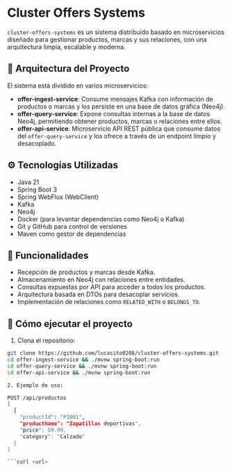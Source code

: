 # Cluster Offers Systems

`cluster-offers-systems` es un sistema distribuido basado en microservicios diseñado para gestionar productos, marcas y sus relaciones, con una arquitectura limpia, escalable y moderna.

## 🧩 Arquitectura del Proyecto

El sistema está dividido en varios microservicios:

- **offer-ingest-service**: Consume mensajes Kafka con información de productos o marcas y los persiste en una base de datos gráfica (Neo4j).
- **offer-query-service**: Expone consultas internas a la base de datos Neo4j, permitiendo obtener productos, marcas o relaciones entre ellos.
- **offer-api-service**: Microservicio API REST pública que consume datos del `offer-query-service` y los ofrece a través de un endpoint limpio y desacoplado.

## ⚙️ Tecnologías Utilizadas

- Java 21
- Spring Boot 3
- Spring WebFlux (WebClient)
- Kafka
- Neo4j
- Docker (para levantar dependencias como Neo4j o Kafka)
- Git y GitHub para control de versiones
- Maven como gestor de dependencias

## 🧠 Funcionalidades

- Recepción de productos y marcas desde Kafka.
- Almacenamiento en Neo4j con relaciones entre entidades.
- Consultas expuestas por API para acceder a todos los productos.
- Arquitectura basada en DTOs para desacoplar servicios.
- Implementación de relaciones como `RELATED_WITH` o `BELONGS_TO`.

## 🔄 Cómo ejecutar el proyecto

1. Clona el repositorio:
```bash
git clone https://github.com/lucasito0208/cluster-offers-systems.git
cd offer-ingest-service && ./mvnw spring-boot:run
cd offer-query-service && ./mvnw spring-boot:run
cd offer-api-service && ./mvnw spring-boot:run

2. Ejemplo de uso: 

POST /api/productos
[
  {
    "productId": "P1001",
    "productName": "Zapatillas deportivas",
    "price": 59.99,
    "category": "Calzado"
  }
]

```curl <url>
